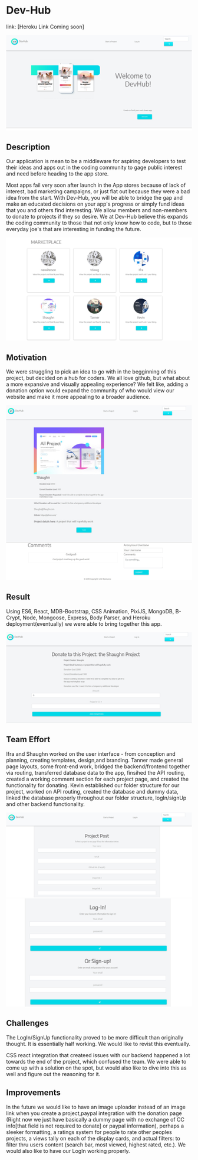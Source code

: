 # Dev-Hub

link: [Heroku Link Coming soon]

![alt-text](client/src/Assets/homePage-screenShot1.JPG)

## Description

Our application is mean to be a middleware for aspiring developers to test their ideas and apps out in the coding community to gage public interest and need before heading to the app store. 

Most apps fail very soon after launch in the App stores because of lack of interest, bad marketing campaigns, or just flat out because they were a bad idea from the start. With Dev-Hub, you will be able to bridge the gap and make an educated decisions on your app's progress or simply fund ideas that you and others find interesting. We allow members and non-members to donate to projects if they so desire. We at Dev-Hub believe this expands the coding community to those that not only know how to code, but to those everyday joe's that are interesting in funding the future.


![alt-text](client/src/Assets/homePage-screenShot2.JPG)

## Motivation

We were struggling to pick an idea to go with in the begginning of this project, but decided on a hub for coders. We all love github, but what about a more expansive and visually appealing experience? We felt like, adding a donation option would expand the community of who would view our website and make it more appealing to a broader audience.

![alt-text](client/src/Assets/homePage-screenShot3.JPG)
![alt-text](client/src/Assets/homePage-screenShot4.JPG)
 
## Result

Using ES6, React, MDB-Bootstrap, CSS Animation, PixiJS, MongoDB, B-Crypt, Node, Mongoose, Express, Body Parser, and Heroku deployment(eventually) we were able to bring together this app. 

![alt-text](client/src/Assets/homePage-screenShot5.JPG)

## Team Effort

Ifra and Shaughn worked on the user interface - from conception and planning, creating templates, design,and branding. Tanner made general page layouts, some front-end work, bridged the backend/frontend together via routing, transferred database data to the app, finsihed the API routing, created a working comment section for each project page, and created the functionality for donating. Kevin established our folder structure for our project, worked on API routing, created the database and dummy data, linked the database properly throughout our folder structure, logIn/signUp and other backend functionality.

![alt-text](client/src/Assets/homePage-screenShot6.JPG)
![alt-text](client/src/Assets/homePage-screenShot7.JPG)

## Challenges

The LogIn/SignUp functionality proved to be more difficult than originally thought. It is essentially half working. We would like to revist this eventually.

CSS react integration that createed issues with our backend happened a lot towards the end of the project, which confused the team. We were able to come up with a solution on the spot, but would also like to dive into this as well and figure out the reasoning for it. 

## Improvements

In the future we would like to have an image uploader instead of an image link when you create a project,paypal integration with the donation page (Right now we just have basically a dummy page with no exchange of CC info[that field is not required to donate] or paypal information), perhaps a sleeker formatting, a ratings system for people to rate other peoples projects, a views tally on each of the display cards, and actual filters: to filter thru users content (search bar, most viewed, highest rated, etc.). We would also like to have our LogIn working properly. 

